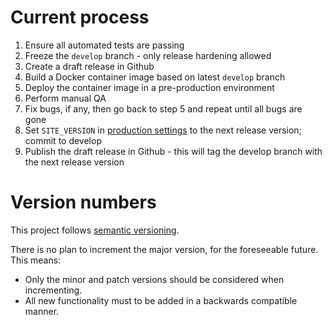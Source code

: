 # Current process

 1. Ensure all automated tests are passing
 2. Freeze the `develop` branch - only release hardening allowed
 3. Create a draft release in Github
 4. Build a Docker container image based on latest `develop` branch
 5. Deploy the container image in a pre-production environment
 6. Perform manual QA
 7. Fix bugs, if any, then go back to step 5 and repeat until all bugs are gone
 8. Set `SITE_VERSION` in [production settings][1] to the next release version; commit to develop
 9. Publish the draft release in Github -  this will tag the develop branch with the next release version

# Version numbers

This project follows [semantic versioning][2].

There is no plan to increment the major version, for the foreseeable future. This means:

- Only the minor and patch versions should be considered when incrementing.
- All new functionality must to be added in a backwards compatible manner.


[1]: ../iogt/settings/production.py
[2]: https://semver.org/
